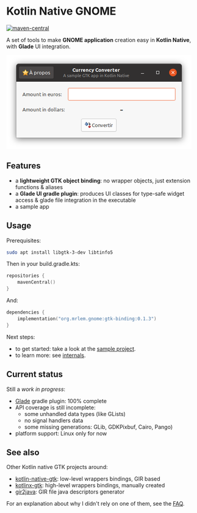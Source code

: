 # Kotlin Native GNOME
[![maven-central](https://img.shields.io/maven-central/v/org.mrlem.gnome/gtk-binding)](https://search.maven.org/artifact/org.mrlem.gnome/gtk-binding/0.1.3/jar)

A set of tools to make **GNOME application** creation easy in **Kotlin Native**, with **Glade** UI integration.

![Screenshot](doc/readme-screenshot.png)

## Features

* a **lightweight GTK object binding**: no wrapper objects, just extension functions & aliases
* a **Glade UI gradle plugin**: produces UI classes for type-safe widget access & glade file integration in the executable
* a sample app

## Usage

Prerequisites:

```bash
sudo apt install libgtk-3-dev libtinfo5
```

Then in your build.gradle.kts:

```kotlin
repositories {
    mavenCentral()
}
```

And:

```kotlin
dependencies {
    implementation("org.mrlem.gnome:gtk-binding:0.1.3")
}
```

Next steps:
* to get started: take a look at the [sample project](sample).
* to learn more: see [internals](doc/INTERNALS.md).

## Current status

Still a *work in progress*:
* [Glade](https://glade.gnome.org/) gradle plugin: 100% complete
* API coverage is still incomplete:
  - some unhandled data types (like GLists)
  - no signal handlers data
  - some missing generations: GLib, GDKPixbuf, Cairo, Pango)
* platform support: Linux only for now

## See also

Other Kotlin native GTK projects around:
* [kotlin-native-gtk](https://github.com/kropp/kotlin-native-gtk): low-level wrappers bindings, GIR based
* [kotlinx-gtk](https://github.com/Doomsdayrs/kotlinx-gtk): high-level wrappers bindings, manually created
* [gir2java](https://github.com/gstreamer-java/gir2java): GIR file java descriptors generator

For an explanation about why I didn't rely on one of them, see the [FAQ](FAQ.md).
